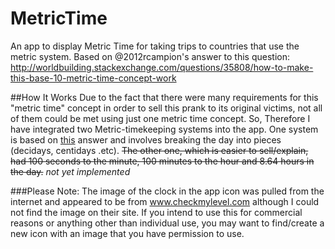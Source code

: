 # MetricTime
An app to display Metric Time for taking trips to countries that use the metric system. Based on @2012rcampion's answer to this question: http://worldbuilding.stackexchange.com/questions/35808/how-to-make-this-base-10-metric-time-concept-work

##How It Works
Due to the fact that there were many requirements for this "metric time" concept in order to sell this prank to its original victims, not all of them could be met using just one metric time concept. So, Therefore I have integrated two Metric-timekeeping systems into the app. One system is based on [this](http://worldbuilding.stackexchange.com/a/35810/18155) answer and involves breaking the day into pieces (decidays, centidays .etc). ~~The other one, which is easier to sell/explain, had 100 seconds to the minute, 100 minutes to the hour and 8.64 hours in the day.~~ *not yet implemented*



###Please Note:
The image of the clock in the app icon was pulled from the internet and appeared to be from www.checkmylevel.com although I could not find the image on their site. If you intend to use this for commercial reasons or anything other than individual use, you may want to find/create a new icon with an image that you have permission to use.
